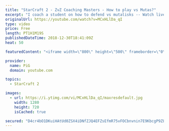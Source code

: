 ```yaml
---
title: "StarCraft 2 - ZvZ Coaching Masters - How to play vs Mutas?"
excerpt: "I coach a student on how to defend vs mutalisks -- Watch live at https://www.twitch.tv/x5_pig"
originalUrl: https://youtube.com/watch?v=MCxHLlDa_qI
type: video
price: Free
length: PT1H1M19S
publishedDateTime: 2018-12-30T18:41:09Z
heat: 50

featuredContent: "<iframe width=\"800\" height=\"500\" frameborder=\"0\" src=\"https://www.youtube.com/embed/MCxHLlDa_qI\" allow=\"accelerometer; autoplay; encrypted-media; gyroscope; picture-in-picture\" allowfullscreen></iframe>"

provider:
  name: PiG
  domain: youtube.com

topics:
  - StarCraft 2

images:
  - url: https://i.ytimg.com/vi/MCxHLlDa_qI/maxresdefault.jpg
    width: 1280
    height: 720
    isCached: true

secured: "D4cr4bO1DKuiHAtUd0ZSX4iDNfZJQ4EFZsEfmR75vFOCbnvnin7E9KbcgP9ZL/KkIDeaAVjLyaTcG17Qz91EJfspUqX5Zjy8MSrcOvv/AuPyPrXhlKn3NOf3teLxlCx8YQ3T/3BuVzWFw7gLWdqU7YzOVbh9pphHeQqvSJjI+CPui5iuSA4Yvpp4iU0MO5MvLDV46+HcjdT3A0S0+5zwnRicuAQqkj5qwcAOzD89GC4l3iyeVjbbo6qvAYqqxOzF61DB5TAS8TiaW3obeFnOX0RpOAyP2atIToEWw8HV+pTCukp8N99JHfskv/yPDbJnxuQjty8PN+q49otCGmph+sO8VCNmw61oFsid8pQdW1iHn0H89862mtGZDAWGHa60GIrAbceMeGioSYGJWuzBYd+9gvhk1J0/tCY1ksVnD+M=;gUR8Yo4PZzBG5vmuJEMW6w=="
---
```


